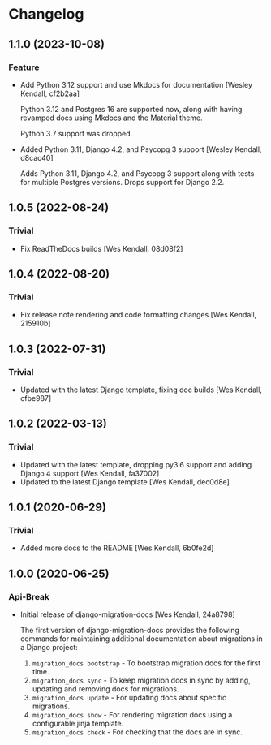 # Changelog

## 1.1.0 (2023-10-08)

### Feature

  - Add Python 3.12 support and use Mkdocs for documentation [Wesley Kendall, cf2b2aa]

    Python 3.12 and Postgres 16 are supported now, along with having revamped docs using Mkdocs and the Material theme.

    Python 3.7 support was dropped.
  - Added Python 3.11, Django 4.2, and Psycopg 3 support [Wesley Kendall, d8cac40]

    Adds Python 3.11, Django 4.2, and Psycopg 3 support along with tests for multiple Postgres versions. Drops support for Django 2.2.

## 1.0.5 (2022-08-24)

### Trivial

  - Fix ReadTheDocs builds [Wes Kendall, 08d08f2]

## 1.0.4 (2022-08-20)

### Trivial

  - Fix release note rendering and code formatting changes [Wes Kendall, 215910b]

## 1.0.3 (2022-07-31)

### Trivial

  - Updated with the latest Django template, fixing doc builds [Wes Kendall, cfbe987]

## 1.0.2 (2022-03-13)

### Trivial

  - Updated with the latest template, dropping py3.6 support and adding Django 4 support [Wes Kendall, fa37002]
  - Updated to the latest Django template [Wes Kendall, dec0d8e]

## 1.0.1 (2020-06-29)

### Trivial

  - Added more docs to the README [Wes Kendall, 6b0fe2d]

## 1.0.0 (2020-06-25)

### Api-Break

  - Initial release of django-migration-docs [Wes Kendall, 24a8798]

    The first version of django-migration-docs provides the following
    commands for maintaining additional documentation about migrations
    in a Django project:
    1. ``migration_docs bootstrap`` - To bootstrap migration docs for the first time.
    2. ``migration_docs sync`` - To keep migration docs in sync by adding, updating
       and removing docs for migrations.
    3. ``migration_docs update`` - For updating docs about specific migrations.
    4. ``migration_docs show`` - For rendering migration docs using a configurable
       jinja template.
    5. ``migration_docs check`` - For checking that the docs are in sync.

